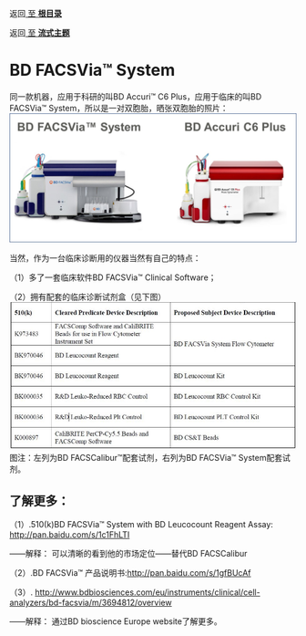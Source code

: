 返回[ 至 **根目录**](../../../README.md)

返回[ 至 **流式主题**](../facscontent.md)

# BD FACSVia™ System
同一款机器，应用于科研的叫BD Accuri™ C6 Plus，应用于临床的叫BD FACSVia™ System，所以是一对双胞胎，晒张双胞胎的照片：
![晒张双胞胎的照片](VC.jpg)

当然，作为一台临床诊断用的仪器当然有自己的特点：

（1）多了一套临床软件BD FACSVia™ Clinical Software；

（2）拥有配套的临床诊断试剂盒（见下图）
![晒张双胞胎的照片](caliburvsvia.jpg)
图注：左列为BD FACSCalibur™配套试剂，右列为BD FACSVia™ System配套试剂。

## 了解更多：

（1）.510(k)BD FACSVia™ System with BD Leucocount Reagent Assay: http://pan.baidu.com/s/1c1FhLTI

——解释： 可以清晰的看到他的市场定位——替代BD FACSCalibur

（2）.BD FACSVia™ 产品说明书:http://pan.baidu.com/s/1gfBUcAf

（3）. http://www.bdbiosciences.com/eu/instruments/clinical/cell-analyzers/bd-facsvia/m/3694812/overview

——解释： 通过BD bioscience Europe website了解更多。